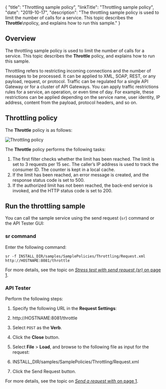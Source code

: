 {
"title": "Throttling sample policy",
"linkTitle": "Throttling sample policy",
"date": "2019-10-17",
"description": "The throttling sample policy is used to limit the number of calls for a service. This topic describes the **Throttle**\\npolicy, and explains how to run this sample."
}
﻿
<div id="p_sample_policies_throttling_overview">

Overview
--------

The throttling sample policy is used to limit the number of calls for a service. This topic describes the **Throttle**
policy, and explains how to run this sample.

Throttling refers to restricting incoming connections and the number of messages to be processed. It can be applied to XML, SOAP, REST, or any payload, request, or protocol. Traffic can be regulated for a single API Gateway or for a cluster of API Gateways. You can apply traffic restrictions rules for a service, an operation, or even time of day. For example, these restrictions can be applied depending on the service name, user identity, IP address, content from the payload, protocol headers, and so on.

</div>

<div id="p_sample_policies_throttling_circuit">

Throttling policy
-----------------

The **Throttle**
policy is as follows:

![Throttling policy](/Images/docbook/images/samples/throttle_sample_policy.gif)

The **Throttle**
policy performs the following tasks:

1.  The first filter checks whether the limit has been reached. The limit is set to 3 requests per 15 sec. The caller’s IP address is used to track the consumer ID. The counter is kept in a local cache.
2.  If the limit has been reached, an error message is created, and the response status code is set to 500.
3.  If the authorized limit has not been reached, the back-end service is invoked, and the HTTP status code is set to 200.

</div>

<div id="p_sample_policies_throttling_steps">

Run the throttling sample
-------------------------

You can call the sample service using the send request (`sr`) command or the API Tester GUI:

<div>

### sr command

Enter the following command:

    sr -f INSTALL_DIR/samples/SamplePolicies/Throttling/Request.xml http://HOSTNAME:8081/throttle

For more details, see the topic on [*Stress test with send request (sr)* on page 1](common_sr_command.htm).

</div>

<div>

### API Tester

Perform the following steps:

1.  Specify the following URL in the **Request Settings**:
2.  http://HOSTNAME:8081/throttle

3.  Select `POST`
    as the **Verb**.
4.  Click the **Close**
    button.
5.  Select **File** > **Load**, and browse to the following file as input for the request:
6.  INSTALL_DIR/samples/SamplePolicies/Throttling/Request.xml

7.  Click the Send Request button.

For more details, see the topic on [*Send a request with* on page 1](sample_policies_soapbox.htm).

</div>

</div>
